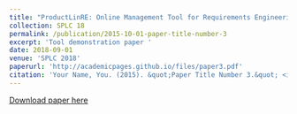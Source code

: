 ```yaml
---
title: "ProductLinRE: Online Management Tool for Requirements Engineering of Software Product Lines"
collection: SPLC 18
permalink: /publication/2015-10-01-paper-title-number-3
excerpt: 'Tool demonstration paper '
date: 2018-09-01
venue: 'SPLC 2018'
paperurl: 'http://academicpages.github.io/files/paper3.pdf'
citation: 'Your Name, You. (2015). &quot;Paper Title Number 3.&quot; <i>Journal 1</i>. 1(3).'
---
```

[Download paper here](https://dl.acm.org/citation.cfm?id=3236407&dl=ACM&coll=DL)

